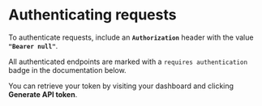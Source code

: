 # Authenticating requests

To authenticate requests, include an **`Authorization`** header with the value **`"Bearer null"`**.

All authenticated endpoints are marked with a `requires authentication` badge in the documentation below.

You can retrieve your token by visiting your dashboard and clicking <b>Generate API token</b>.
